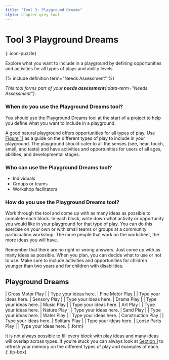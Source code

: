 ```yaml
---
title: "Tool 3: Playground Dreams"
style: chapter grey tool
---
```


# **Tool 3** Playground Dreams
{:.icon-puzzle}

Explore what you want to include in a playground by defining opportunities and activities for all types of plays and ability levels.

{% include definition term="Needs Assessment" %}

*This tool forms part of your **needs assessment**{:data-term="Needs Assessment"}.*

### When do you use the Playground Dreams tool?

You should use the Playground Dreams tool at the start of a project to help you define what you want to include in a playground.

A good natural playground offers opportunities for all types of play. Use [Figure 11](01.html#figure-11a) as a guide on the different types of play to include in your playground. The playground should cater to all the senses (see, hear, touch, smell, and taste) and have activities and opportunities for users of all ages, abilities, and developmental stages.

### Who can use the Playground Dreams tool?

-   Individuals
-   Groups or teams
-   Workshop facilitators

### How do you use the Playground Dreams tool?

Work through the tool and come up with as many ideas as possible to complete each block. In each block, write down what activity or opportunity you would like in your playground for that type of play. You can do this exercise on your own or with small teams or groups at a community participation workshop. The more people that work on the worksheet, the more ideas you will have.

Remember that there are no right or wrong answers. Just come up with as many ideas as possible. When you plan, you can decide what to use or not to use. Make sure to include activities and opportunities for children younger than two years and for children with disabilities.

## Playground Dreams

| Gross Motor Play  |  | Type your ideas here.
| Fine Motor Play   |  | Type your ideas here.
| Sensory Play      |  | Type your ideas here.
| Drama Play        |  | Type your ideas here.
| Music Play        |  | Type your ideas here.
| Art Play          |  | Type your ideas here.
| Nature Play       |  | Type your ideas here.
| Sand Play         |  | Type your ideas here.
| Water Play        |  | Type your ideas here.
| Construction Play |  | Type your ideas here.
| Solitary Play     |  | Type your ideas here.
| Loose Parts Play  |  | Type your ideas here.
{:.form}

It is not always possible to fill every block with play ideas and many ideas will overlap across types. If you’re stuck you can always look at [Section 1](01.html#figure-11) to refresh your memory on the different types of play and examples of each.
{:.tip-box}
